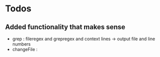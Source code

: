# Todos

## Added functionality that makes sense

- grep : fileregex and grepregex and context lines -> output file and line numbers
- changeFile : 
